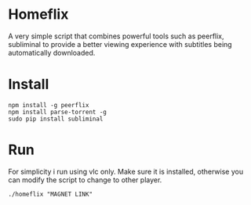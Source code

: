 # Homeflix
A very simple script that combines powerful tools such as peerflix, subliminal to provide a better viewing experience with subtitles being automatically downloaded. 

# Install
```
npm install -g peerflix
npm install parse-torrent -g
sudo pip install subliminal
```

# Run
For simplicity i run using vlc only. Make sure it is installed, otherwise you can modify the script to change to other player. 
```
./homeflix "MAGNET LINK"
```

